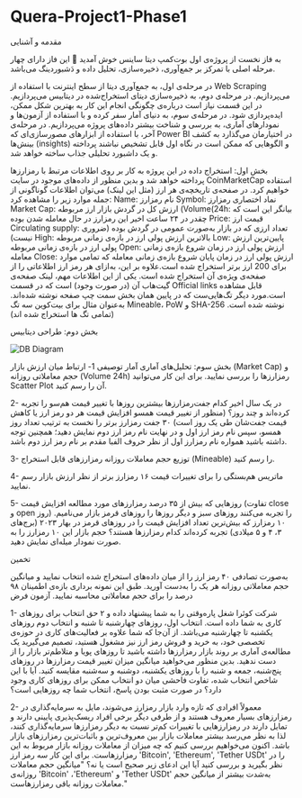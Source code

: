 # Quera-Project1-Phase1

مقدمه و آشنایی

به فاز نخست از پروژه‌ی اول بوت‌کمپ دیتا ساینس خوش آمدید 🎉
این فاز دارای چهار مرحله اصلی با تمرکز بر جمع‌آوری، ذخیره‌سازی، تحلیل داده و دَشبوردینگ می‌باشد.

در مرحله‌ی اول، به جمع‌آوری دیتا از سطح اینترنت با استفاده از Web Scraping می‌پردازیم.
در مرحله‌ی دوم، به ذخیره‌سازی دیتای استخراج‌شده در دیتابیس می‌پردازیم. در این قسمت نیاز است درباره‌ی چگونگی انجام این کار به بهترین شکل ممکن، ایده‌پردازی شود.
در مرحله‌ی سوم، به دنیای آمار سفر کرده و با استفاده از آزمون‌ها و نمودارهای آماری، به بررسی و شناخت بیشتر داده‌های پروژه می‌پردازیم.
در مرحله‌ی آخر، با استفاده از ابزار‌های مصورسازی‌ای که Power BI در اختیارمان می‌گذارد به کشف بینش‌ها (insights) و الگو‌هایی که ممکن است در نگاه اول قابل تشخیص نباشند پرداخته و یک داشبورد تحلیلی جذاب ساخته خواهد شد.


بخش اول: استخراج داده
در این پروژه به کار بر روی اطلاعات مرتبط با رمزارزها پرداخته خواهد شد و بدین منظور از داده‌های موجود در سایت CoinMarketCap استفاده خواهیم کرد.
در صفحه‌ی تاریخچه‌ی هر ارز (مثل این لینک) می‌توان اطلاعات گوناگونی از جمله موارد زیر را مشاهده کرد:
Name: نام رمزارز
Symbol: نماد اختصاری رمزارز
Market Cap: ارزش کل در گردش بازار ارز مربوطه
(Volume(24h: بیانگر این است که چقدر در ۲۴ ساعت اخیر این رمزارز در حال معامله شدن بوده
Price: قیمت ارز
Circulating supply: تعداد ارزی که در بازار به‌صورت عمومی در گردش‌ بوده (ضروری نیست)
High: بالاترین ارزش پولی ارز در بازه‌ی زمانی مربوطه
Low: پایین‌ترین ارزش پولی ارز در بازه‌ی زمانی مربوطه
Open:  ارزش پولی ارز در زمان شروع بازه‌ی زمانی معامله
Close: ارزش پولی ارز در زمان پایان شروع بازه‌ی زمانی معامله
که تمامی موارد برای 200 ارز برتر استخراج شده است.علاوه بر این، به‌ازای هر رمز ارز اطلاعاتی را از صفحه‌ی ویژه‌ی آن استخراج شده است. یکی از این اطلاعات مهم، لینک صفحه‌ی گیت‌هاب آن (در صورت وجود) است که در قسمت Official links قابل مشاهده است.مورد دیگر تگ‌هایی‌ست که در پایین همان بخش سمت چپ صفحه نوشته شده‌اند. به‌عنوان مثال برای بیت‌کوین سه تگ Mineable، PoW و SHA-256 نوشته شده است.(تمامی تگ ها استخراج شده اند)

بخش دوم: طراحی دیتابیس

![DB Diagram](https://github.com/ImAmirreza/Quera-Project1-Phase1/assets/32880236/e6c3683f-549c-42a1-8d09-5a29f0076cab)

بخش سوم: تحلیل‌های آماری
آمار توصیفی
1- ارتباط میان ارزش بازار (Market Cap) و حجم معاملاتی روزانه (Volume 24h) رمزارزها را بررسی نمایید. برای این کار می‌توانید Scatter Plot آن را رسم کنید.

2- در یک سال اخیر کدام جفت‌رمزارزها بیشترین روزها با تغییر قیمت هم‌سو را تجربه کرده‌اند و چند روز؟ (منظور از تغییر قیمت همسو افزایش قیمت هر دو رمز ارز یا کاهش قیمت جفت‌شان طی یک روز است) ۳۰ جفت رمزارز برتر را نخست به ترتیب تعداد روز همسو، سپس نام رمز ارز اول و در نهایت نام رمز ارز دوم نمایش دهید؛ همچنین توجه داشته باشید همواره نام رمزارز اول از نظر حروف الفبا مقدم بر نام رمز ارز دوم باشد. 

3- توزیع حجم معاملات روزانه رمزارزهای قابل استخراج  (Mineable) را رسم کنید.

4- ماتریس هم‌بستگی را برای تغییرات قیمت ۱۶ رمزارز برتر از نظر ارزش بازار رسم نمایید.

5- روزهایی که بیش از ۳۵ درصد رمزارزهای مورد مطالعه افزایش قیمت (تفاوت close و open روز) را تجربه می‌کنند روزهای سبز و دیگر روزها را روزهای قرمز بازار می‌نامیم. ۱۰ رمزارز که بیش‌ترین تعداد افزایش قیمت را در روز‌های قرمز در بهار ۲۰۲۳ (برج‌های ۳، ۴ و ۵ میلادی) تجربه کرده‌اند کدام رمز‌ارز‌ها هستند؟ حجم بازار‌ این ۱۰ رمز‌ارز‌ را به صورت نمودار میله‌ای نمایش دهید. 

تخمین

به‌صورت تصادفی ۴۰ رمز ارز را از میان داده‌های استخراج شده انتخاب نمایید و میانگین حجم معاملاتی روزانه هر یک را به‌دست آورید. طبق این نمونه برداری بازه‌ی اطمینان ۹۸ درصد را برای حجم معاملاتی محاسبه نمایید.
آزمون فرض

1- شرکت کوئرا شغل پاره‌وقتی را به شما پیشنهاد داده و ۲ حق انتخاب برای روزهای کاری به شما داده است. انتخاب اول، روزهای چهارشنبه تا شنبه و انتخاب دوم روزهای یکشنبه تا چهارشنبه می‌باشد. از آن‌جا که شما علاوه بر فعالیت‌های کاری در حوزه‌ی تخصصی خود، به خرید و فروش رمز ارز نیز مشغول هستید، تصمیم می‌گیرید یک مطالعه‌ی آماری بر روند بازار رمزارزها داشته باشید تا روزهای پویا و متلاطم‌تر بازار را از دست ندهید. بدین منظور می‌خواهید میانگین میزان تغییر قیمت رمزارز‌ها در روزهای پنج‌شنبه، جمعه و شنبه را با روزهای یکشنبه، دوشنبه و سه‌شنبه مقایسه کنید. آیا با این شاخص انتخاب شده، تفاوت فاحشی میان دو انتخاب ممکن برای روزهای کاری وجود دارد؟ در صورت مثبت بودن پاسخ، انتخاب شما چه روز‌هایی است؟

2- معمولاً افرادی که تازه وارد بازار رمزارز می‌شوند، مایل به سرمایه‌‌گذاری در رمزارزهای بسیار معروف هستند و از طرفی دیگر برخی افراد ریسک‌پذیری پایینی دارند و تمایل دارند در رمزارزهایی با تغییرات کم‌تر نسبت به دیگر رمزارزها سرمایه‌گذاری کنند، لذا به نظر می‌رسد بیشتر معاملات بازار بین معروف‌ترین و باثبات‌ترین رمزارزهای بازار باشد. اکنون می‌خواهیم بررسی کنیم که چه میزان از معاملات روزانه بازار مربوط به این رمزارزهاست. برای این کار سه رمز ارز 'Bitcoin', 'Ethereum', 'Tether USDt' را در نظر بگیرید و بررسی کنید آیا این ادعای زیر صحیح است یا نه؟
"میانگین حجم معاملات روزانه‌ی  'Bitcoin' ،'Ethereum' و  'Tether USDt'  به‌شدت بیشتر از میانگین حجم معاملات روزانه باقی رمزارزهاست."
